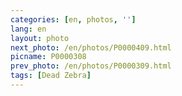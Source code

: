 ```yaml
---
categories: [en, photos, '']
lang: en
layout: photo
next_photo: /en/photos/P0000409.html
picname: P0000308
prev_photo: /en/photos/P0000309.html
tags: [Dead Zebra]
---
```

